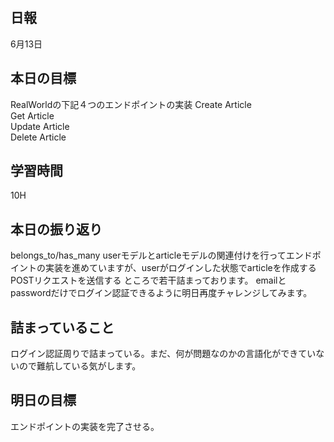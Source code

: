 ## 日報
6月13日

## 本日の目標
RealWorldの下記４つのエンドポイントの実装
Create Article<br>
Get Article<br>
Update Article<br>
Delete Article

## 学習時間
10H

## 本日の振り返り
belongs_to/has_many
userモデルとarticleモデルの関連付けを行ってエンドポイントの実装を進めていますが、userがログインした状態でarticleを作成するPOSTリクエストを送信する
ところで若干詰まっております。
emailとpasswordだけでログイン認証できるように明日再度チャレンジしてみます。

## 詰まっていること
ログイン認証周りで詰まっている。まだ、何が問題なのかの言語化ができていないので難航している気がします。

## 明日の目標
エンドポイントの実装を完了させる。

